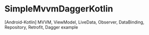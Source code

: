 # SimpleMvvmDaggerKotlin
[Android-Kotlin] MVVM, ViewModel, LiveData, Observer, DataBinding, Repository, Retrofit, Dagger example
